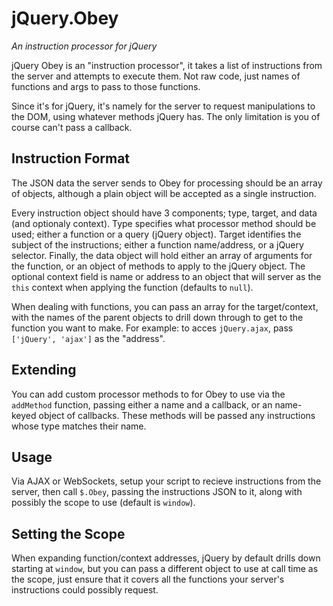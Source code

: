 jQuery.Obey
===========

*An instruction processor for jQuery*

jQuery Obey is an "instruction processor", it takes a list of instructions from the server and attempts to execute them. Not raw code, just names of functions and args to pass to those functions.

Since it's for jQuery, it's namely for the server to request manipulations to the DOM, using whatever methods jQuery has. The only limitation is you of course can't pass a callback.

Instruction Format
------------------

The JSON data the server sends to Obey for processing should be an array of objects, although a plain object will be accepted as a single instruction.

Every instruction object should have 3 components; type, target, and data (and optionaly context). Type specifies what processor method should be used; either a function or a query (jQuery object). Target identifies the subject of the instructions; either a function name/address, or a jQuery selector. Finally, the data object will hold either an array of arguments for the function, or an object of methods to apply to the jQuery object. The optional context field is name or address to an object that will server as the `this` context when applying the function (defaults to `null`).

When dealing with functions, you can pass an array for the target/context, with the names of the parent objects to drill down through to get to the function you want to make. For example: to acces `jQuery.ajax`, pass `['jQuery', 'ajax']` as the "address".

Extending
---------

You can add custom processor methods to for Obey to use via the `addMethod` function, passing either a name and a callback, or an name-keyed object of callbacks. These methods will be passed any instructions whose type matches their name.

Usage
-----

Via AJAX or WebSockets, setup your script to recieve instructions from the server, then call `$.Obey`, passing the instructions JSON to it, along with possibly the scope to use (default is `window`).

Setting the Scope
-----------------

When expanding function/context addresses, jQuery by default drills down starting at `window`, but you can pass a different object to use at call time as the scope, just ensure that it covers all the functions your server's instructions could possibly request.
